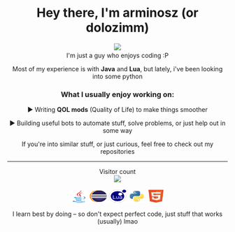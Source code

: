 <div align="center">
  <h1>Hey there, I'm arminosz (or dolozimm)</h1>
</div>
<div align="center">
  <a href="https://github.com/arminosz">
    <img src="https://github-readme-stats.vercel.app/api/top-langs/?username=arminosz&layout=donut&theme=dark"/>
  </a>
</div>

<div align="center">
  I'm just a guy who enjoys coding :P

  Most of my experience is with <strong>Java</strong> and <strong>Lua</strong>, but lately, i've been looking into some python
  
  <h3>What I usually enjoy working on:</h3>
  ▶️ Writing <strong>QOL mods</strong> (Quality of Life) to make things smoother

  ▶️ Building useful bots to automate stuff, solve problems, or just help out in some way

  If you're into similar stuff, or just curious, feel free to check out my repositories
</div>

<hr>
<p align="center">
  Visitor count<br>
  <img src="https://profile-counter.glitch.me/_arminosz/count.svg" />
</p>
<div align="center" style="display: inline_block">
  <img align="center" alt="Java" height="30" width="40" src="https://raw.githubusercontent.com/devicons/devicon/master/icons/java/java-original.svg">
  <img align="center" alt="Eclipse" height="30" width="40" src="https://raw.githubusercontent.com/devicons/devicon/master/icons/eclipse/eclipse-original.svg">
  <img align="center" alt="Lua" height="30" width="40" src="https://raw.githubusercontent.com/devicons/devicon/master/icons/lua/lua-original.svg">
  <img align="center" alt="Python" height="30" width="40" src="https://raw.githubusercontent.com/devicons/devicon/master/icons/python/python-original.svg">
  <img align="center" alt="HTML" height="30" width="40" src="https://raw.githubusercontent.com/devicons/devicon/master/icons/html5/html5-original.svg">
</div>

<br>

<div align="center">
  I learn best by doing – so don't expect perfect code, just stuff that works (usually) lmao
</div>
